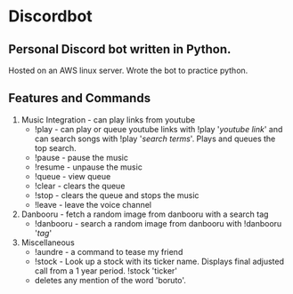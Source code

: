 # Discordbot
## Personal Discord bot written in Python. 

Hosted on an AWS linux server. Wrote the bot to practice python.

## Features and Commands

1. Music Integration - can play links from youtube
    - !play - can play or queue youtube links with !play '*youtube link*' and can search songs with !play '*search terms*'. Plays and queues the top search.
    - !pause - pause the music
    - !resume - unpause the music 
    - !queue - view queue
    - !clear - clears the queue 
    - !stop - clears the queue and stops the music
    - !leave - leave the voice channel
2. Danbooru - fetch a random image from danbooru with a search tag
    - !danbooru - search a random image from danbooru with !danbooru '*tag*'
3. Miscellaneous 
    - !aundre - a command to tease my friend
    - !stock - Look up a stock with its ticker name. Displays final adjusted call from a 1 year period. !stock 'ticker'
    - deletes any mention of the word 'boruto'.




